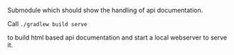 Submodule which should show the handling of api documentation. 

Call 
`
./gradlew build serve 
`

to build html based api documentation and start a local webserver to serve it. 